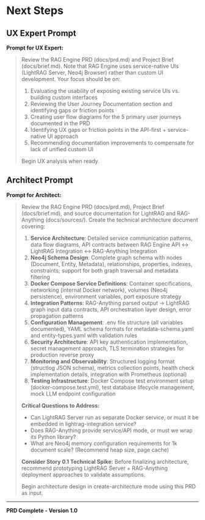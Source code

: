 # Next Steps

## UX Expert Prompt

**Prompt for UX Expert:**

> Review the RAG Engine PRD (docs/prd.md) and Project Brief (docs/brief.md). Note that RAG Engine uses service-native UIs (LightRAG Server, Neo4j Browser) rather than custom UI development. Your focus should be on:
>
> 1. Evaluating the usability of exposing existing service UIs vs. building custom interfaces
> 2. Reviewing the User Journey Documentation section and identifying gaps or friction points
> 3. Creating user flow diagrams for the 5 primary user journeys documented in the PRD
> 4. Identifying UX gaps or friction points in the API-first + service-native UI approach
> 5. Recommending documentation improvements to compensate for lack of unified custom UI
>
> Begin UX analysis when ready.

## Architect Prompt

**Prompt for Architect:**

> Review the RAG Engine PRD (docs/prd.md), Project Brief (docs/brief.md), and source documentation for LightRAG and RAG-Anything (docs/sources/). Create the technical architecture document covering:
>
> 1. **Service Architecture**: Detailed service communication patterns, data flow diagrams, API contracts between RAG Engine API ↔ LightRAG Integration ↔ RAG-Anything Integration
> 2. **Neo4j Schema Design**: Complete graph schema with nodes (Document, Entity, Metadata), relationships, properties, indexes, constraints; support for both graph traversal and metadata filtering
> 3. **Docker Compose Service Definitions**: Container specifications, networking (internal Docker network), volumes (Neo4j persistence), environment variables, port exposure strategy
> 4. **Integration Patterns**: RAG-Anything parsed output → LightRAG graph input data contracts, API orchestration layer design, error propagation patterns
> 5. **Configuration Management**: .env file structure (all variables documented), YAML schema formats for metadata-schema.yaml and entity-types.yaml with validation rules
> 6. **Security Architecture**: API key authentication implementation, secret management approach, TLS termination strategies for production reverse proxy
> 7. **Monitoring and Observability**: Structured logging format (structlog JSON schema), metrics collection points, health check implementation details, integration with Prometheus (optional)
> 8. **Testing Infrastructure**: Docker Compose test environment setup (docker-compose.test.yml), test database lifecycle management, mock LLM endpoint configuration
>
> **Critical Questions to Address:**
> - Can LightRAG Server run as separate Docker service, or must it be embedded in lightrag-integration service?
> - Does RAG-Anything provide service/API mode, or must we wrap its Python library?
> - What are Neo4j memory configuration requirements for 1k document scale? (Recommend heap size, page cache)
>
> **Consider Story 0.1 Technical Spike:** Before finalizing architecture, recommend prototyping LightRAG Server + RAG-Anything deployment approaches to validate assumptions.
>
> Begin architecture design in create-architecture mode using this PRD as input.

---

**PRD Complete - Version 1.0**
